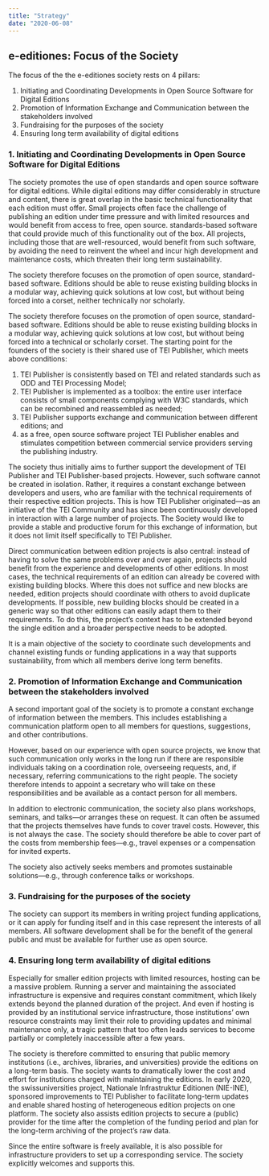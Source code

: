 ```yaml
---
title: "Strategy"
date: "2020-06-08"
---
```


## e-editiones: Focus of the Society

The focus of the the e-editiones society rests on 4 pillars:

1. Initiating and Coordinating Developments in Open Source Software for Digital Editions
2. Promotion of Information Exchange and Communication between the stakeholders involved
3. Fundraising for the purposes of the society
4. Ensuring long term availability of digital editions

### 1\. Initiating and Coordinating Developments in Open Source Software for Digital Editions

The society promotes the use of open standards and open source software for digital editions. While digital editions may differ considerably in structure and content, there is great overlap in the basic technical functionality that each edition must offer. Small projects often face the challenge of publishing an edition under time pressure and with limited resources and would benefit from access to free, open source. standards-based software that could provide much of this functionality out of the box. All projects, including those that are well-resourced, would benefit from such software, by avoiding the need to reinvent the wheel and incur high development and maintenance costs, which threaten their long term sustainability.

The society therefore focuses on the promotion of open source, standard-based software. Editions should be able to reuse existing building blocks in a modular way, achieving quick solutions at low cost, but without being forced into a corset, neither technically nor scholarly.

The society therefore focuses on the promotion of open source, standard-based software. Editions should be able to reuse existing building blocks in a modular way, achieving quick solutions at low cost, but without being forced into a technical or scholarly corset. The starting point for the founders of the society is their shared use of TEI Publisher, which meets above conditions:

1. TEI Publisher is consistently based on TEI and related standards such as ODD and TEI Processing Model;
2. TEI Publisher is implemented as a toolbox: the entire user interface consists of small components complying with W3C standards, which can be recombined and reassembled as needed;
3. TEI Publisher supports exchange and communication between different editions; and
4. as a free, open source software project TEI Publisher enables and stimulates competition between commercial service providers serving the publishing industry.

The society thus initially aims to further support the development of TEI Publisher and TEI Publisher-based projects. However, such software cannot be created in isolation. Rather, it requires a constant exchange between developers and users, who are familiar with the technical requirements of their respective edition projects. This is how TEI Publisher originated—as an initiative of the TEI Community and has since been continuously developed in interaction with a large number of projects. The Society would like to provide a stable and productive forum for this exchange of information, but it does not limit itself specifically to TEI Publisher.

Direct communication between edition projects is also central: instead of having to solve the same problems over and over again, projects should benefit from the experience and developments of other editions. In most cases, the technical requirements of an edition can already be covered with existing building blocks. Where this does not suffice and new blocks are needed, edition projects should coordinate with others to avoid duplicate developments. If possible, new building blocks should be created in a generic way so that other editions can easily adapt them to their requirements. To do this, the project’s context has to be extended beyond the single edition and a broader perspective needs to be adopted.

It is a main objective of the society to coordinate such developments and channel existing funds or funding applications in a way that supports sustainability, from which all members derive long term benefits.

### 2\. Promotion of Information Exchange and Communication between the stakeholders involved

A second important goal of the society is to promote a constant exchange of information between the members. This includes establishing a communication platform open to all members for questions, suggestions, and other contributions.

However, based on our experience with open source projects, we know that such communication only works in the long run if there are responsible individuals taking on a coordination role, overseeing requests, and, if necessary, referring communications to the right people. The society therefore intends to appoint a secretary who will take on these responsibilities and be available as a contact person for all members.

In addition to electronic communication, the society also plans workshops, seminars, and talks—or arranges these on request. It can often be assumed that the projects themselves have funds to cover travel costs. However, this is not always the case. The society should therefore be able to cover part of the costs from membership fees—e.g., travel expenses or a compensation for invited experts.

The society also actively seeks members and promotes sustainable solutions—e.g., through conference talks or workshops.

### 3\. Fundraising for the purposes of the society

The society can support its members in writing project funding applications, or it can apply for funding itself and in this case represent the interests of all members. All software development shall be for the benefit of the general public and must be available for further use as open source.

### 4\. Ensuring long term availability of digital editions

Especially for smaller edition projects with limited resources, hosting can be a massive problem. Running a server and maintaining the associated infrastructure is expensive and requires constant commitment, which likely extends beyond the planned duration of the project. And even if hosting is provided by an institutional service infrastructure, those institutions’ own resource constraints may limit their role to providing updates and minimal maintenance only, a tragic pattern that too often leads services to become partially or completely inaccessible after a few years.

The society is therefore committed to ensuring that public memory institutions (i.e., archives, libraries, and universities) provide the editions on a long-term basis. The society wants to dramatically lower the cost and effort for institutions charged with maintaining the editions. In early 2020, the swissuniversities project, Nationale Infrastruktur Editionen (NIE-INE), sponsored improvements to TEI Publisher to facilitate long-term updates and enable shared hosting of heterogeneous edition projects on one platform. The society also assists edition projects to secure a (public) provider for the time after the completion of the funding period and plan for the long-term archiving of the project’s raw data.

Since the entire software is freely available, it is also possible for infrastructure providers to set up a corresponding service. The society explicitly welcomes and supports this.
